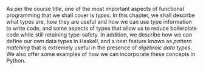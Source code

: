As per the course title, one of the most important aspects of functional programming that we shall cover is _types_. In this chapter, we shall describe what types are, how they are useful and how we can use type information to write code, and some aspects of types that allow us to reduce boilerplate code while still retaining type-safety. In addition, we describe how we can define our own data types in Haskell, and a neat feature known as _pattern matching_ that is extremely useful in the presence of _algebraic data types_. We also offer some examples of how we can incorporate these concepts in Python.


